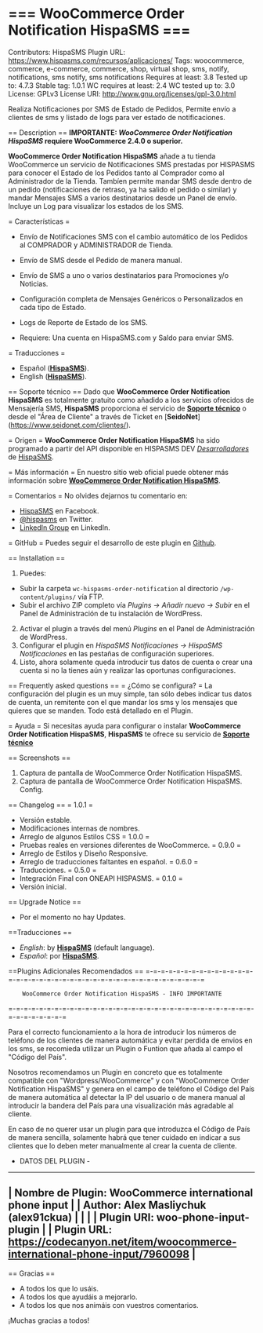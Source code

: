 # === WooCommerce Order Notification HispaSMS ===
Contributors: HispaSMS
Plugin URL: https://www.hispasms.com/recursos/aplicaciones/
Tags: woocommerce, commerce, e-commerce, commerce, shop, virtual shop, sms, notify, notifications, sms notify, sms notifications
Requires at least: 3.8
Tested up to: 4.7.3
Stable tag: 1.0.1
WC requires at least: 2.4
WC tested up to: 3.0
License: GPLv3
License URI: http://www.gnu.org/licenses/gpl-3.0.html

Realiza Notificaciones por SMS de Estado de Pedidos, Permite envío a clientes de sms y listado de logs para ver estado de notificaciones.

== Description ==
**IMPORTANTE: *WooCommerce Order Notification HispaSMS* requiere WooCommerce 2.4.0 o superior.**

**WooCommerce Order Notification HispaSMS** añade a tu tienda WooCommerce un servicio de Notificaciones SMS prestadas por HISPASMS para conocer el Estado de los Pedidos tanto al Comprador como al Administrador de la Tienda. Tambíen permite mandar SMS desde dentro de un pedido (notificaciones de retraso, ya ha salido el pedido o similar) y mandar Mensajes SMS a varios destinatarios desde un Panel de envío. Incluye un Log para visualizar los estados de los SMS.

= Características =
* Envío de Notificaciones SMS con el cambio automático de los Pedidos al COMPRADOR y ADMINISTRADOR de Tienda.
* Envío de SMS desde el Pedido de manera manual.
* Envío de SMS a uno o varios destinatarios para Promociones y/o Noticias.
* Configuración completa de Mensajes Genéricos o Personalizados en cada tipo de Estado.
* Logs de Reporte de Estado de los SMS.

* Requiere: Una cuenta en HispaSMS.com y Saldo para enviar SMS.

= Traducciones =
* Español ([**HispaSMS**](https://www.hispasms.com/)).
* English ([**HispaSMS**](https://www.hispasms.com/)).

== Soporte técnico ==
Dado que **WooCommerce Order Notification HispaSMS** es totalmente gratuito como añadido a los servicios ofrecidos de Mensajería SMS, **HispaSMS** proporciona el servicio de [**Soporte técnico**](mailto:soporte@hispasms.com) o desde el "Área de Cliente" a través de Ticket en [**SeidoNet**] (https://www.seidonet.com/clientes/).

= Origen =
**WooCommerce Order Notification HispaSMS** ha sido programado a partir del API disponible en HISPASMS DEV [*Desarrolladores*](https://dev.hispasms.com) de [HispaSMS](https://www.hispasms.com/).

= Más información =
En nuestro sitio web oficial puede obtener más información sobre [**WooCommerce Order Notification HispaSMS**](https://www.hispasms.com/recursos/aplicaciones/). 

= Comentarios =
No olvides dejarnos tu comentario en:

* [HispaSMS](https://www.facebook.com/HispaSMS) en Facebook.
* [@hispasms](https://twitter.com/hispasms) en Twitter.
* [LinkedIn Group](https://www.linkedin.com/groups/1846180) en LinkedIn.

= GitHub =
Puedes seguir el desarrollo de este plugin en [Github](https://github.com/hispasms/WooCommerce-Order-Notification-HispaSMS).

== Installation ==
1. Puedes:
 * Subir la carpeta `wc-hispasms-order-notification` al directorio `/wp-content/plugins/` vía FTP. 
 * Subir el archivo ZIP completo vía *Plugins -> Añadir nuevo -> Subir* en el Panel de Administración de tu instalación de WordPress.
2. Activar el plugin a través del menú *Plugins* en el Panel de Administración de WordPress.
3. Configurar el plugin en *HispaSMS Notificaciones -> HispaSMS Notificaciones* en las pestañas de configuración superiores.
4. Listo, ahora solamente queda introducir tus datos de cuenta o crear una cuenta si no la tienes aún y realizar las oportunas configuraciones.

== Frequently asked questions ==
= ¿Cómo se configura? =
La configuración del plugin es un muy simple, tan sólo debes indicar tus datos de cuenta, un remitente con el que mandar los sms y los mensajes que quieres que se manden. Todo está detallado en el Plugin.

= Ayuda =
Si necesitas ayuda para configurar o instalar **WooCommerce Order Notification HispaSMS**, **HispaSMS** te ofrece su servicio de [**Soporte técnico**](mailto:dev@hispasms.com)

== Screenshots ==
1. Captura de pantalla de WooCommerce Order Notification HispaSMS.
2. Captura de pantalla de WooCommerce Order Notification HispaSMS. Config.

== Changelog ==
= 1.0.1 =
* Versión estable.
* Modificaciones internas de nombres.
* Arreglo de algunos Estilos CSS
= 1.0.0 =
* Pruebas reales en versiones diferentes de WooCommerce.
= 0.9.0 =
* Arreglo de Estilos y Diseño Responsive.
* Arreglo de traducciones faltantes en español.
= 0.6.0 =
* Traducciones.
= 0.5.0 =
* Integración Final con ONEAPI HISPASMS.
= 0.1.0 =
* Versión inicial.

== Upgrade Notice ==
* Por el momento no hay Updates.

==Traducciones ==
* *English*: by [**HispaSMS**](https://www.hispasms.com/) (default language).
* *Español*: por [**HispaSMS**](https://www.hispasms.com/).

==Plugins Adicionales Recomendados ==
=-=-=-=-=-=-=-=-=-=-=-=-=-=-=-=-=-=-=-=-=-=-=-=-=-=-=-=-=-=-=-=-=-=-=-=-=-=-=-=

        WooCommerce Order Notification HispaSMS - INFO IMPORTANTE

=-=-=-=-=-=-=-=-=-=-=-=-=-=-=-=-=-=-=-=-=-=-=-=-=-=-=-=-=-=-=-=-=-=-=-=-=-=-=-=

Para el correcto funcionamiento a la hora de introducir los números de teléfono de los clientes de manera automática y evitar perdida de envios en los sms, se recomieda utilizar un Plugin o Funtion que añada al campo el "Código del País".

Nosotros recomendamos un Plugin en concreto que es totalmente compatible con "Wordpress/WooCommerce" y con "WooCommerce Order Notification HispaSMS" y genera en el campo de teléfono el Código del País de manera automática al detectar la IP del usuario o de manera manual al introducir la bandera del País para una visualización más agradable al cliente.

En caso de no querer usar un plugin para que introduzca el Código de País de manera sencilla, solamente habrá que tener cuidado en indicar a sus clientes que lo deben meter manualmente al crear la cuenta de cliente.

- DATOS DEL PLUGIN -

------------------------------------------------------------------------------------------
| Nombre de Plugin: WooCommerce international phone input                                |
| Author: Alex Masliychuk (alex91ckua)							 |
|                                                                                        |
| Plugin URI: woo-phone-input-plugin                                                     |
| Plugin URL: https://codecanyon.net/item/woocommerce-international-phone-input/7960098  |
------------------------------------------------------------------------------------------



== Gracias ==
* A todos los que lo usáis.
* A todos los que ayudáis a mejorarlo.
* A todos los que nos animáis con vuestros comentarios.

¡Muchas gracias a todos!
